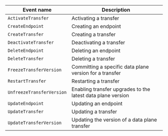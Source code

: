 | Event name | Description |
--- | ---
| `ActivateTransfer` | Activating a transfer |
| `CreateEndpoint` | Creating an endpoint |
| `CreateTransfer` | Creating a transfer |
| `DeactivateTransfer` | Deactivating a transfer |
| `DeleteEndpoint` | Deleting an endpoint |
| `DeleteTransfer` | Deleting a transfer |
| `FreezeTransferVersion` | Committing a specific data plane version for a transfer |
| `RestartTransfer` | Restarting a transfer |
| `UnfreezeTransferVersion` | Enabling transfer upgrades to the latest data plane version |
| `UpdateEndpoint` | Updating an endpoint |
| `UpdateTransfer` | Updating a transfer |
| `UpdateTransferVersion` | Updating the version of a data plane transfer |